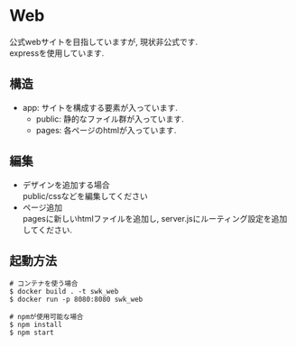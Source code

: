 # Web
公式webサイトを目指していますが, 現状非公式です.  
expressを使用しています.

## 構造
- app: サイトを構成する要素が入っています.
  - public: 静的なファイル群が入っています.
  - pages: 各ページのhtmlが入っています.

## 編集
- デザインを追加する場合  
public/cssなどを編集してください
- ページ追加  
pagesに新しいhtmlファイルを追加し, server.jsにルーティング設定を追加してください.


## 起動方法
```shell
# コンテナを使う場合
$ docker build . -t swk_web
$ docker run -p 8080:8080 swk_web
```

```shell
# npmが使用可能な場合
$ npm install
$ npm start
```
